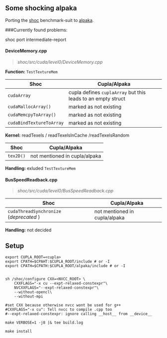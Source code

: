 
## Some shocking alpaka

Porting the [shoc](https://github.com/vetter/shoc) benchmark-suit to [alpaka](https://github.com/alpaka-group/alpaka).

###Currently found problems: 

shoc port intermediate-report

#### DeviceMemory.cpp

> *shoc/src/cuda/level0/DeviceMemory.cpp*

**Function:** `TestTextureMem`

| Shoc                     | Cupla/Alpaka                                                 |
| ------------------------ | ------------------------------------------------------------ |
| `cudaArray`              | cupla defines `cuplaArray` but this leads to an empty struct |
| `cudaMallocArray()`      | marked as not existing                                       |
| `cudaMemcpyToArray()`    | marked as not existing                                       |
| `cudaBindTextureToArray` | marked as not existing                                       |



**Kernel:** readTexels / readTexelsInCache /readTexelsRandom

| Shoc      | Cupla/Alpaka                  |
| --------- | ----------------------------- |
| `tex2D()` | not mentioned in cupla/alpaka |



**Handling:** exluded `TestTextureMem`



#### BusSpeedReadback.cpp

> *shoc/src/cuda/level0/BusSpeedReadback.cpp*



| Shoc                                    | Cupla/Alpaka                  |
| --------------------------------------- | ----------------------------- |
| `cudaThreadSynchronize` (*deprecated* ) | not mentioned in cupla/alpaka |



**Handling:** not decided

## Setup
```shell
export CUPLA_ROOT=<cupla>
export CPATH=$CPAHT:$CUPLA_ROOT/include # or -I
export CPATH=$CPATH:$CUPLA_ROOT/alpaka/include # or -I


sh /shoc/configure CXX=<NVCC_ROOT> \
    CXXFLAGS="-x cu --expt-relaxed-constexpr"\
    NVCXXFLAGS="--expt-relaxed-constexpr"\
    --without-opencl\
    --without-mpi

#set CXX because otherwise nvcc wont be used for g++
#CXXFLAGS="-x cu": Tell nvcc to compile .cpp too
#--expt-relaxed-constexpr: ignore calling __host__ from __device__

make VERBOSE=1 -j8 |& tee build.log

make install
```